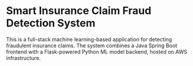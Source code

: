 # Smart Insurance Claim Fraud Detection System

This is a full-stack machine learning-based application for detecting fraudulent insurance claims. The system combines a Java Spring Boot frontend with a Flask-powered Python ML model backend, hosted on AWS infrastructure.
